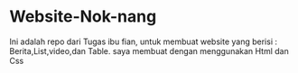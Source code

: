 # Website-Nok-nang
Ini adalah repo dari Tugas ibu fian, untuk membuat website yang berisi : Berita,List,video,dan Table. saya membuat dengan menggunakan Html dan Css
